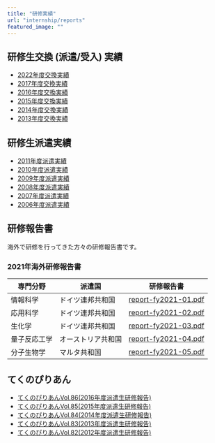 ```yaml
---
title: "研修実績"
url: "internship/reports"
featured_image: ""
---
```


## 研修生交換 (派遣/受入) 実績

- [2022年度交換実績](/files/internship/reports/exchange-results-fy2022.pdf)
- [2017年度交換実績](/files/internship/reports/exchange-results-fy2017.pdf)
- [2016年度交換実績](/files/internship/reports/exchange-results-fy2016.pdf)
- [2015年度交換実績](/files/internship/reports/exchange-results-fy2015.pdf)
- [2014年度交換実績](/files/internship/reports/exchange-results-fy2014.pdf)
- [2013年度交換実績](/files/internship/reports/exchange-results-fy2013.pdf)

## 研修生派遣実績

- [2011年度派遣実績](/files/internship/reports/trainee-dispatch-results-fy2011.pdf)
- [2010年度派遣実績](/files/internship/reports/trainee-dispatch-results-fy2010.pdf)
- [2009年度派遣実績](/files/internship/reports/trainee-dispatch-results-fy2009.pdf)
- [2008年度派遣実績](/files/internship/reports/trainee-dispatch-results-fy2008.pdf)
- [2007年度派遣実績](/files/internship/reports/trainee-dispatch-results-fy2007.pdf)
- [2006年度派遣実績](/files/internship/reports/trainee-dispatch-results-fy2006.pdf)

## 研修報告書

海外で研修を行ってきた方々の研修報告書です。

### 2021年海外研修報告書

| 専門分野     | 派遣国             | 研修報告書                                                    |
| ------------ | ------------------ | ------------------------------------------------------------- |
| 情報科学     | ドイツ連邦共和国   | [report-fy2021-01.pdf](/files/internship/reports/report-fy2021-1.pdf) |
| 応用科学     | ドイツ連邦共和国   | [report-fy2021-02.pdf](/files/internship/reports/report-fy2021-2.pdf) |
| 生化学       | ドイツ連邦共和国   | [report-fy2021-03.pdf](/files/internship/reports/report-fy2021-3.pdf) |
| 量子反応工学  | オーストリア共和国 | [report-fy2021-04.pdf](/files/internship/reports/report-fy2021-4.pdf) |
| 分子生物学    | マルタ共和国      | [report-fy2021-05.pdf](/files/internship/reports/report-fy2021-5.pdf) |

<!-- 
**2017年度 海外研修報告書一部**

- [川西発之さん](/files/internship/reports/fy2017-ogx-report-mr.kawanishi.pdf)
-->

## てくのぴりあん

- [てくのぴりあんVol.86(2016年度派遣生研修報告)](/files/internship/reports/techno-fy2016.pdf)
- [てくのぴりあんVol.85(2015年度派遣生研修報告)](/files/internship/reports/techno-fy2015.pdf)
- [てくのぴりあんVol.84(2014年度派遣生研修報告)](/files/internship/reports/techno-fy2014.pdf)
- [てくのぴりあんVol.83(2013年度派遣生研修報告)](/files/internship/reports/techno-fy2013.pdf)
- [てくのぴりあんVol.82(2012年度派遣生研修報告)](/files/internship/reports/techno-fy2012.pdf)
